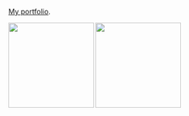 [My portfolio](https://wan-nyan-wan.github.io).

<a href="https://github.com/wan-nyan-wan">
  <img align="left" height="170px" src="https://github-readme-stats.vercel.app/api?username=wan-nyan-wan&count_private=true&show_icons=true" />
</a>
<a href="https://github.com/wan-nyan-wan">
  <img align="left" height="170px" src="https://github-readme-stats.vercel.app/api/top-langs/?username=wan-nyan-wan&count_private=true&show_icons=true&layout=compact" />
</a>

